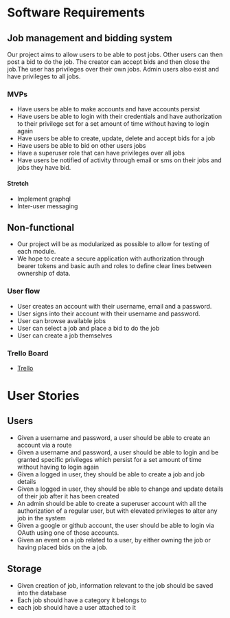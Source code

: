 # Software Requirements 

## Job management and bidding system

Our project aims to allow users to be able to post jobs. Other users can then post a bid to do the job.
The creator can accept bids and then close the job.The user has privileges over their own jobs. Admin users 
also exist and have privileges to all jobs.

### MVPs

* Have users be able to make accounts and have accounts persist
* Have users be able to login with their credentials and have authorization to their privilege set
for a set amount of time without having to login again
* Have users be able to create, update, delete and accept bids for a job
* Have users be able to bid on other users jobs
* Have a superuser role that can have privileges over all jobs
* Have users be notified of activity through email or sms on their jobs and jobs they have bid.

#### Stretch


* Implement graphql 
* Inter-user messaging

## Non-functional

* Our project will be as modularized as possible to allow for testing of each module.
* We hope to create a secure application with authorization through bearer tokens and basic auth and roles to define clear lines between ownership of data.

### User flow

* User creates an account with their username, email and a password.
* User signs into their account with their username and password.
* User can browse available jobs
* User can select a job and place a bid to do the job
* User can create a job themselves 

### Trello Board

* [Trello](https://trello.com/b/dom2QnVY/projectone)


# User Stories 

## Users 

- Given a username and password, a user should be able to create an account via a route
- Given a username and password, a user should be able to login and be granted specific privileges which persist for a set amount of time without having to login again
- Given a logged in user, they should be able to create a job and job details
- Given a logged in user, they should be able to change and update details of their job after it has been created
- An admin should be able to create a superuser account with all the authorization of a regular user, but with elevated privileges to alter any job in the system
- Given a google or github account, the user should be able to login via OAuth using one of those accounts.
- Given an event on a job related to a user, by either owning the job or having placed bids on the a job.


## Storage 

- Given creation of job, information relevant to the job should be saved into the database
- Each job should have a category it belongs to
- each job should have a user attached to it
